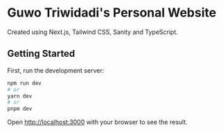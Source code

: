 # Guwo Triwidadi's Personal Website

Created using Next.js, Tailwind CSS, Sanity and TypeScript.

## Getting Started

First, run the development server:

```bash
npm run dev
# or
yarn dev
# or
pnpm dev
```

Open [http://localhost:3000](http://localhost:3000) with your browser to see the result.
